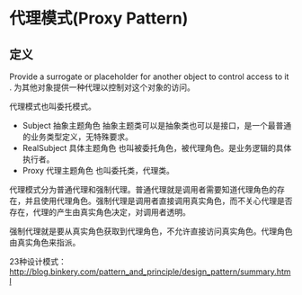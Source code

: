 # 代理模式(Proxy Pattern)

## 定义
Provide a surrogate or placeholder for another object to control access to it .
为其他对象提供一种代理以控制对这个对象的访问。

代理模式也叫委托模式。

 - Subject 抽象主题角色
抽象主题类可以是抽象类也可以是接口，是一个最普通的业务类型定义，无特殊要求。
 - RealSubject 具体主题角色
也叫被委托角色，被代理角色。是业务逻辑的具体执行者。
 - Proxy 代理主题角色
也叫委托类，代理类。

代理模式分为普通代理和强制代理。普通代理就是调用者需要知道代理角色的存在，并且使用代理角色。强制代理是调用者直接调用真实角色，而不关心代理是否存在，代理的产生由真实角色决定，对调用者透明。


强制代理就是要从真实角色获取到代理角色，不允许直接访问真实角色。代理角色由真实角色来指派。

23种设计模式：
<http://blog.binkery.com/pattern_and_principle/design_pattern/summary.html>

